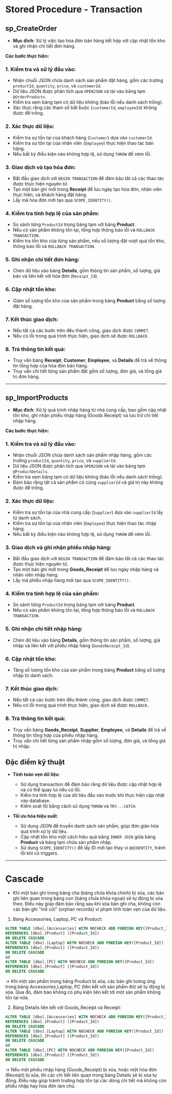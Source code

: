 # Stored Procedure - Transaction

## sp_CreateOrder

- **Mục đích**: Xử lý việc tạo hóa đơn bán hàng kết hợp với cập nhật tồn kho và ghi nhận chi tiết đơn hàng.

**Các bước thực hiện:**

### 1. Kiểm tra và xử lý đầu vào:

- Nhận chuỗi JSON chứa danh sách sản phẩm đặt hàng, gồm các trường `productId`, `quantity`, `price`, và `customerId`.
- Dữ liệu JSON được phân tích qua `OPENJSON` và tải vào bảng tạm `@OrderProducts`.
- Kiểm tra xem bảng tạm có dữ liệu không (báo lỗi nếu danh sách trống).
- Xác thực rằng các tham số bắt buộc (`customerId`, `employeeId`) không được để trống.

### 2. Xác thực dữ liệu:

- Kiểm tra sự tồn tại của khách hàng (`Customer`) dựa vào `customerId`.
- Kiểm tra sự tồn tại của nhân viên (`Employee`) thực hiện thao tác bán hàng.
- Nếu bất kỳ điều kiện nào không hợp lệ, sử dụng `THROW` để ném lỗi.

### 3. Giao dịch và tạo hóa đơn:

- Bắt đầu giao dịch với `BEGIN TRANSACTION` để đảm bảo tất cả các thao tác được thực hiện nguyên tử.
- Tạo một bản ghi mới trong **Receipt** để lưu ngày tạo hóa đơn, nhân viên thực hiện, và khách hàng đặt hàng.
- Lấy mã hóa đơn mới tạo qua `SCOPE_IDENTITY()`.

### 4. Kiểm tra tính hợp lệ của sản phẩm:

- So sánh từng `ProductId` trong bảng tạm với bảng **Product**.
- Nếu có sản phẩm không tồn tại, tổng hợp thông báo lỗi và `ROLLBACK TRANSACTION`.
- Kiểm tra tồn kho của từng sản phẩm, nếu số lượng đặt vượt quá tồn kho, thông báo lỗi và `ROLLBACK TRANSACTION`.

### 5. Ghi nhận chi tiết đơn hàng:

- Chèn dữ liệu vào bảng **Details**, gồm thông tin sản phẩm, số lượng, giá bán và liên kết với hóa đơn (`Receipt_Id`).

### 6. Cập nhật tồn kho:

- Giảm số lượng tồn kho của sản phẩm trong bảng **Product** bằng số lượng đặt hàng.

### 7. Kết thúc giao dịch:

- Nếu tất cả các bước trên đều thành công, giao dịch được `COMMIT`.
- Nếu có lỗi trong quá trình thực hiện, giao dịch sẽ được `ROLLBACK`.

### 8. Trả thông tin kết quả:

- Truy vấn bảng **Receipt**, **Customer**, **Employee**, và **Details** để trả về thông tin tổng hợp của hóa đơn bán hàng.
- Truy vấn chi tiết từng sản phẩm đặt gồm số lượng, đơn giá, và tổng giá trị đơn hàng.
  
------------------------------------

## sp_ImportProducts


- **Mục đích**: Xử lý quá trình nhập hàng từ nhà cung cấp, bao gồm cập nhật tồn kho, ghi nhận phiếu nhập hàng (Goods Receipt) và lưu trữ chi tiết nhập hàng.

**Các bước thực hiện:**

### 1. Kiểm tra và xử lý đầu vào:

- Nhận chuỗi JSON chứa danh sách sản phẩm nhập hàng, gồm các trường `productId`, `quantity`, `price`, và `supplierId`.
- Dữ liệu JSON được phân tích qua `OPENJSON` và tải vào bảng tạm `@ProductDetails`.
- Kiểm tra xem bảng tạm có dữ liệu không (báo lỗi nếu danh sách trống).
- Đảm bảo rằng tất cả sản phẩm có cùng `supplierId` và giá trị này không được để trống.

### 2. Xác thực dữ liệu:

- Kiểm tra sự tồn tại của nhà cung cấp (`Supplier`) dựa vào `supplierId` lấy từ danh sách.
- Kiểm tra sự tồn tại của nhân viên (`Employee`) thực hiện thao tác nhập hàng.
- Nếu bất kỳ điều kiện nào không hợp lệ, sử dụng `THROW` để ném lỗi.

### 3. Giao dịch và ghi nhận phiếu nhập hàng:

- Bắt đầu giao dịch với `BEGIN TRANSACTION` để đảm bảo tất cả các thao tác được thực hiện nguyên tử.
- Tạo một bản ghi mới trong **Goods_Receipt** để lưu ngày nhập hàng và nhân viên nhập hàng.
- Lấy mã phiếu nhập hàng mới tạo qua `SCOPE_IDENTITY()`.

### 4. Kiểm tra tính hợp lệ của sản phẩm:

- So sánh từng `ProductId` trong bảng tạm với bảng **Product**.
- Nếu có sản phẩm không tồn tại, tổng hợp thông báo lỗi và `ROLLBACK TRANSACTION`.

### 5. Ghi nhận chi tiết nhập hàng:

- Chèn dữ liệu vào bảng **Details**, gồm thông tin sản phẩm, số lượng, giá nhập và liên kết với phiếu nhập hàng (`GoodsReceipt_Id`).

### 6. Cập nhật tồn kho:

- Tăng số lượng tồn kho của sản phẩm trong bảng **Product** bằng số lượng nhập từ danh sách.

### 7. Kết thúc giao dịch:

- Nếu tất cả các bước trên đều thành công, giao dịch được `COMMIT`.
- Nếu có lỗi trong quá trình thực hiện, giao dịch sẽ được `ROLLBACK`.

### 8. Trả thông tin kết quả:

- Truy vấn bảng **Goods_Receipt**, **Supplier**, **Employee**, và **Details** để trả về thông tin tổng hợp của phiếu nhập hàng.
- Truy vấn chi tiết từng sản phẩm nhập gồm số lượng, đơn giá, và tổng giá trị nhập.

## Đặc điểm kỹ thuật

- **Tính toàn vẹn dữ liệu**:
  - Sử dụng transaction để đảm bảo rằng dữ liệu được cập nhật hợp lệ và có thể quay lui nếu có lỗi.
  - Kiểm tra tính hợp lệ của dữ liệu đầu vào trước khi thực hiện cập nhật vào database.
  - Kiểm soát lỗi bằng cách sử dụng `THROW` và `TRY...CATCH`.

- **Tối ưu hóa hiệu suất**:
  - Sử dụng JSON để truyền danh sách sản phẩm, giúp đơn giản hóa quá trình xử lý dữ liệu.
  - Cập nhật tồn kho một cách hiệu quả bằng `INNER JOIN` giữa bảng **Product** và bảng tạm chứa sản phẩm nhập.
  - Sử dụng `SCOPE_IDENTITY()` để lấy ID mới tạo thay vì `@@IDENTITY`, tránh lỗi khi có triggers.

------------------------------------
# Cascade

- Khi một bản ghi trong bảng cha (bảng chứa khóa chính) bị xóa, các bản ghi liên quan trong bảng con (bảng chứa khóa ngoại) sẽ tự động bị xóa theo. Điều này giúp đảm bảo rằng sau khi xóa bản ghi cha, không còn các bản ghi "mồ côi" (orphan records) vi phạm tính toàn vẹn của dữ liệu.

1.  Bảng Accessories, Laptop, PC và Product:

```sql
ALTER TABLE [dbo].[Accessories] WITH NOCHECK ADD FOREIGN KEY([Product_Id])
REFERENCES [dbo].[Product] ([Product_Id])
ON DELETE CASCADE
ALTER TABLE [dbo].[Laptop] WITH NOCHECK ADD FOREIGN KEY([Product_Id])
REFERENCES [dbo].[Product] ([Product_Id])
ON DELETE CASCADE
GO
ALTER TABLE [dbo].[PC] WITH NOCHECK ADD FOREIGN KEY([Product_Id])
REFERENCES [dbo].[Product] ([Product_Id])
ON DELETE CASCADE
```
->  Khi một sản phẩm trong bảng Product bị xóa, các bản ghi tương ứng trong bảng Accessories,Laptop, PC (liên kết với sản phẩm đó) sẽ tự động bị xóa. Qua đó, đảm bảo không có phụ kiện liên kết tới một sản phẩm không tồn tại nữa.

2. Bảng Details liên kết với Goods_Receipt và Receipt:

```sql
ALTER TABLE [dbo].[Accessories] WITH NOCHECK ADD FOREIGN KEY([Product_Id])
REFERENCES [dbo].[Product] ([Product_Id])
ON DELETE CASCADE
ALTER TABLE [dbo].[Laptop] WITH NOCHECK ADD FOREIGN KEY([Product_Id])
REFERENCES [dbo].[Product] ([Product_Id])
ON DELETE CASCADE
GO
ALTER TABLE [dbo].[PC] WITH NOCHECK ADD FOREIGN KEY([Product_Id])
REFERENCES [dbo].[Product] ([Product_Id])
ON DELETE CASCADE
```
-> Nếu một phiếu nhập hàng (Goods_Receipt) bị xóa, hoặc một hóa đơn (Receipt) bị xóa, thì các chi tiết liên quan trong bảng Details sẽ bị xóa tự động. Điều này giúp tránh trường hợp tồn tại các dòng chi tiết mà không còn phiếu nhập hay hóa đơn làm chủ.




